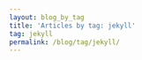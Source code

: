 ```yaml
---
layout: blog_by_tag
title: 'Articles by tag: jekyll'
tag: jekyll
permalink: /blog/tag/jekyll/
---
```

